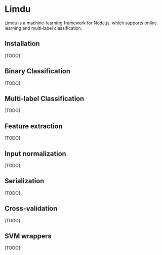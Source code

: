 # Limdu

Limdu is a machine-learning framework for Node.js, which supports online learning and multi-label classification.


## Installation

[TODO]


## Binary Classification

[TODO]


## Multi-label Classification

[TODO]


## Feature extraction

[TODO]


## Input normalization

[TODO]


## Serialization

[TODO]


## Cross-validation

[TODO]


## SVM wrappers

[TODO]
